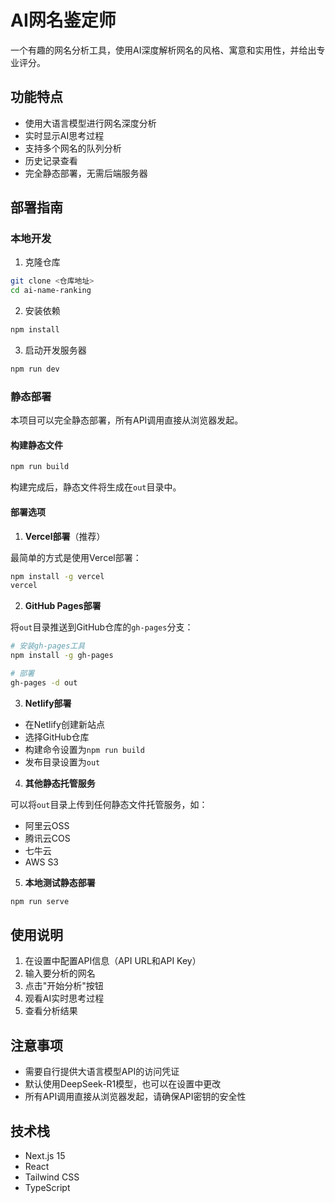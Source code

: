 # AI网名鉴定师

一个有趣的网名分析工具，使用AI深度解析网名的风格、寓意和实用性，并给出专业评分。

## 功能特点

- 使用大语言模型进行网名深度分析
- 实时显示AI思考过程
- 支持多个网名的队列分析
- 历史记录查看
- 完全静态部署，无需后端服务器

## 部署指南

### 本地开发

1. 克隆仓库
```bash
git clone <仓库地址>
cd ai-name-ranking
```

2. 安装依赖
```bash
npm install
```

3. 启动开发服务器
```bash
npm run dev
```

### 静态部署

本项目可以完全静态部署，所有API调用直接从浏览器发起。

#### 构建静态文件

```bash
npm run build
```

构建完成后，静态文件将生成在`out`目录中。

#### 部署选项

1. **Vercel部署**（推荐）

最简单的方式是使用Vercel部署：

```bash
npm install -g vercel
vercel
```

2. **GitHub Pages部署**

将`out`目录推送到GitHub仓库的`gh-pages`分支：

```bash
# 安装gh-pages工具
npm install -g gh-pages

# 部署
gh-pages -d out
```

3. **Netlify部署**

- 在Netlify创建新站点
- 选择GitHub仓库
- 构建命令设置为`npm run build`
- 发布目录设置为`out`

4. **其他静态托管服务**

可以将`out`目录上传到任何静态文件托管服务，如：
- 阿里云OSS
- 腾讯云COS
- 七牛云
- AWS S3

5. **本地测试静态部署**

```bash
npm run serve
```

## 使用说明

1. 在设置中配置API信息（API URL和API Key）
2. 输入要分析的网名
3. 点击"开始分析"按钮
4. 观看AI实时思考过程
5. 查看分析结果

## 注意事项

- 需要自行提供大语言模型API的访问凭证
- 默认使用DeepSeek-R1模型，也可以在设置中更改
- 所有API调用直接从浏览器发起，请确保API密钥的安全性

## 技术栈

- Next.js 15
- React
- Tailwind CSS
- TypeScript
